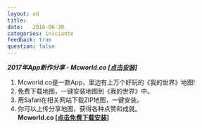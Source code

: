 ```yaml
---
layout: ad
title:  
date:   2016-06-30
categories: iniciante
feedback: true
question: false
---
```

***2017年App新作分享 - Mcworld.co [[点击安装]](http://mcworld.co)***  
1. Mcworld.co是一款App，里边有上万个好玩的《我的世界》地图!  
2. 免费下载地图，一键安装地图到《我的世界》中。  
3. 用Safari在相关网站下载ZIP地图，一键安装。  
4. 你可以上传分享地图，获得各种点赞和成就。  
**Mcworld.co [[点击免费下载安装]](http://mcworld.co)**
